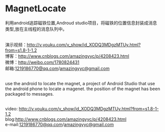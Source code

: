 # MagnetLocate

利用android追踪磁铁位置,Androud studio项目，将磁铁的位置信息封装成消息类型,放在主线程的消息队列中。

<br>演示视频：http://v.youku.com/v_show/id_XODQ3MDgzMTUy.html?from=s1.8-1-1.2
<br>博客：http://www.cnblogs.com/amazingyyc/p/4208423.html
<br>微博：http://weibo.com/1780824431
<br>邮箱:1219186770@qq.com/amazingyyc@gmail.com

<br>use the android to locate the magnet, a project of Android Studio that use the android phone to locate a magenet.
the position of the magnet has been packaged to messages.

<br>video: http://v.youku.com/v_show/id_XODQ3MDgzMTUy.html?from=s1.8-1-1.2
<br>blog:http://www.cnblogs.com/amazingyyc/p/4208423.html
<br>e-mail:1219186770@qq.com/amazingyyc@gmail.com
